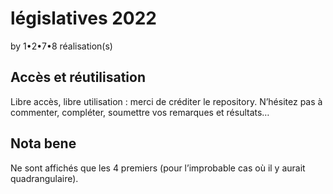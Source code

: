 # législatives 2022

by 1•2•7•8 réalisation(s)


## Accès et réutilisation

Libre accès, libre utilisation : merci de créditer le repository.
N’hésitez pas à commenter, compléter, soumettre vos remarques et résultats…


## Nota bene
Ne sont affichés que les 4 premiers (pour l’improbable cas où il y aurait quadrangulaire).